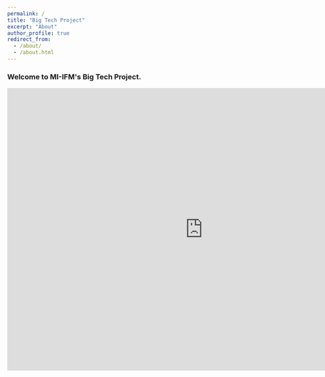 ```yaml
---
permalink: /
title: "Big Tech Project"
excerpt: "About"
author_profile: true
redirect_from: 
  - /about/
  - /about.html
---
```


### Welcome to MI-IFM's Big Tech Project. 

<iframe src='https://cdn.knightlab.com/libs/timeline3/latest/embed/index.html?source=1VILrv712jmHpwZ5K_T0dDxYw-fzYb023bBTdxqUGo80&font=Default&lang=en&initial_zoom=1&height=650' width='900' height='650' webkitallowfullscreen mozallowfullscreen allowfullscreen frameborder='0'></iframe>
